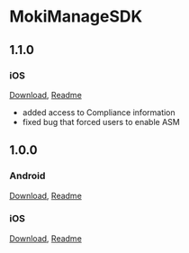 # MokiManageSDK

## 1.1.0

### iOS
[Download](https://github.com/MokiMobility/MokiManageSDK/tree/1.1.0), [Readme](https://github.com/MokiMobility/MokiManageSDK/tree/1.1.0)
 * added access to Compliance information
 * fixed bug that forced users to enable ASM

## 1.0.0

### Android
[Download](https://github.com/MokiMobility/MokiManageSDK/tree/android/com/moki/manage/MokiManageSDK/1.0.0), [Readme](https://github.com/MokiMobility/MokiManageSDK/tree/android)

### iOS
[Download](https://github.com/MokiMobility/MokiManageSDK/tree/1.0.0), [Readme](https://github.com/MokiMobility/MokiManageSDK/tree/1.0.0)
